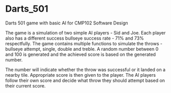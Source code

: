 # Darts_501

Darts 501 game with basic AI for CMP102 Software Design

The game is a simulation of two simple AI players - Sid and Joe. Each player also has a different success bullseye success rate - 71% and 73% respectfully. 
The game contains multiple functions to simulate the throws - bullseye attempt, single, double and treble. A random number between 0 and 100 is generated and the achieved score is based on the generated number. </br>

The number will indicate whether the throw was successful or it landed on a nearby tile. Appropriate score is then given to the player. The AI players follow their own score and decide what throw they should attempt based on their current score. 
